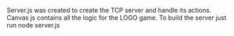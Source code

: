 Server.js was created to create the TCP server and handle its actions. Canvas js contains all the logic for the LOGO game.
To build the server just run node server.js
